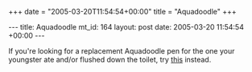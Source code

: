 +++
date = "2005-03-20T11:54:54+00:00"
title = "Aquadoodle"
+++

\--- title: Aquadoodle mt_id: 164 layout: post date: 2005-03-20 11:54:54
+00:00 \---

If you're looking for a replacement Aquadoodle pen for the one your youngster
ate and/or flushed down the toilet, try [
this](http://www.officedepot.com/ddSKU.do?level=SK&id=161513) instead.

